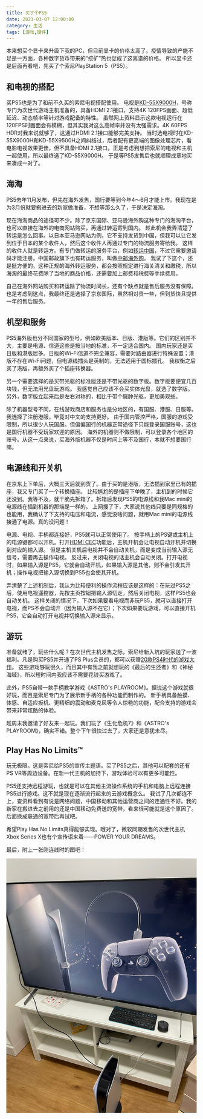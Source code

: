 ```yaml
---
title: 买了个PS5
date: 2021-03-07 12:00:00
category: 生活
tags: [游戏,硬件]
---
```


本来想买个显卡来升级下我的PC，但目前显卡的价格太高了。疫情导致的产能不足是一方面，各种数字货币带来的“挖矿”热也促成了这离谱的价格。
所以显卡还是后面再看吧，先买了个索尼PlayStation 5（PS5）。

<!--more-->

## 和电视的搭配

买PS5也是为了和前不久买的索尼电视搭配使用。
电视是[KD-55X9000H](https://www.sonystyle.com.cn/products/bravia/x9000h/kd_55x9000h.html)，号称专门为次世代游戏主机准备的，具备HDMI 2.1接口，支持4K 120FPS画面、超低延迟、动态帧率等针对游戏配备的特性。
虽然网上资料显示这款电视运行在120FPS时画面会有模糊，但其实我对这么高帧率并没有太强需求。4K 60FPS HDR对我来说就够了，这通过HDMI 2.1接口能够完美支持。
当时选电视时在KD-55X9000H和KD-55X9500H之间纠结过，后者配有更高端的图像处理芯片，看电影电视效果更佳，但不具备HDMI 2.1接口。正是考虑到想把索尼的电视和主机一起使用，所以最终选了KD-55X9000H。
于是等PS5发售后也就顺理成章地买来凑成一对了。

## 海淘

PS5去年11月发布，但先在海外发售，国行要等到今年4～6月才能上市。我现在是为3月份就要搬进去的新家做准备，不想等那么久了，于是决定海淘。

现在海淘商品的途径可不少。除了京东国际、亚马逊海外购这种专门的海淘平台，也可以直接在海外的电商网站购买，再通过转运寄到国内。
趁此机会我弄清楚了转运是怎么回事。以日本亚马逊网站为例，它不支持发货到中国，但我可以让它发到位于日本的某个收件人，然后这个收件人再通过专门的物流服务寄给我。
这样的收件人就是转运方。有专门做转运的服务平台，例如[转运中国](https://www.uszcn.com/)，不过它需要邀请码才能注册。中国邮政旗下也有转运服务，叫做[中邮海外购](https://buy.ems.com.cn/)。
我试了下这个，还是挺方便的。这种正规的海外转运服务，都会按照规定进行海关清关和缴税，所以海淘的最终花费除了当地的商品价格，还需要加上邮费和税费等手续费用。

自己在海外网站购买和转运除了物流时间长，还有个缺点就是售后服务没有保障。也是考虑到这点，我最终还是选择了京东国际，虽然相对贵一些，但到货快且提供一年的售后服务。

## 机型和服务

PS5海外版也分不同国家的型号，例如欧美版本、日版、港版等。它们的区别并不大，主要是电源、信道这些是按当地的标准，不一定适合国内。
国内玩家还是买日版和港版居多。日版的Wi-Fi信道不完全兼容，需要对路由器进行特殊设置；港版不存在Wi-Fi问题，但电源线插头是英制的，无法适用于国标插孔。
我权衡之后买了港版，再额外买了个插座转换器。

另一个需要选择的是买带光驱的标准版还是不带光驱的数字版。数字版要便宜几百块钱，但无法用光盘玩游戏。
我感觉自己应该不会买实体光盘，就选了数字版。另外，数字版立起来后是左右对称的，相比于带个臃肿光驱，更加美观些。

除了机器型号不同，在线游戏商店和服务也是分地区的，有国服、港服、日服等。我选择了注册港服，毕竟对中文的支持更好。
由于国内管控严格，国服的游戏受限制，所以很少人玩国服。但偏偏国行的机器正常途径下只能登录国服账号，这也是国行机器不受玩家欢迎的原因。
海外的机器则不做限制，可以登录各个地区的账号。从这一点来说，买海外版机器不仅是时间上等不及国行，本就不想要国行嘛。

## 电源线和开关机

在京东上下单后，大概三天后就到货了。由于买的是港版，无法插到家里已有的插座，我又专门买了一个转换插座。
比较尴尬的是插座下单晚了，主机到的时候它还没到。我等不及，就干脆先拆箱了。拆箱后发现PS5的电源线和我Mac mini的电源线在插到机器的那端是一样的。
上网搜了下，大家说其他线只要是同规格的也能用，我确认了下支持的电压和电流，感觉没啥问题，就用Mac mini的电源线接通了电源。真的没问题！

电源、电视、手柄都连接好，PS5就可以正常使用了。
按手柄上的PS键或主机上的电源键都可以开机。打开[HDMI CEC](https://zhidao.baidu.com/question/64434274.html)功能后，主机开机会让电视自动开机并切换到对应的输入源。
但是主机关机后电视并不会自动关机，而是变成当前输入源无信号，需要再去操作电视。
反过来，关闭电视的话主机会自动关闭。打开电视时，如果输入源是PS5，它就会自动开机，如果输入源是其他，则不会引发其开机；操作电视把输入源切换到PS5也会使其开机。

弄清楚了上述机制后，我认为比较便利的操作流程应该是这样的：在玩过PS5之后，使用电视遥控器，先按主页按钮把输入源切走，然后关闭电视，这样PS5也会自动关机。
这样关闭的情况下，下次如果要看电视而非玩PS5，就可以直接打开电视，而PS不会自动开（因为输入源不在它）；下次如果要玩游戏，可以直接开机PS5，它会自动打开电视并切换输入源来显示。

## 游玩

准备就绪了，玩些什么呢？在次世代主机发售之际，索尼给新入坑的玩家送了一波福利。凡是购买PS5并开通了PS Plus会员的，都可以获赠[20款PS4时代的游戏大作](https://baijiahao.baidu.com/s?id=1684233099747510130)。
这些游戏够玩很久，而且其中有我之前就想玩的《最后的生还者》和《神秘海域》，所以短时间内我应该不需要花钱买游戏了。

此外，PS5自带一款手柄教学游戏《ASTRO's PLAYROOM》。据说这个游戏就很好玩，而且是索尼专门为了展示新手柄的各种功能而制作的。
新手柄具备触摸、体感、自适应扳机、更精细的震动和麦克风等令人惊艳的功能，配合支持的游戏会带来非常炫酷的体验。

趁周末我邀请了好友来一起玩。我们玩了《生化危机7》和《ASTRO's PLAYROOM》，确实不错。整个下午很快过去了，大家还是意犹未尽。

## Play Has No Limits™

玩无极限。这是索尼给PS5的宣传主题语。买了PS5之后，其他可以配套的还有PS VR等周边设备。在新一代主机的加持下，游戏体验可以有更多可能性。

PS5还支持远程游玩，也就是可以在其他主流操作系统的手机和电脑上远程连接PS5进行游戏。这不就是现在逐渐流行起来的云游戏概念么。
我试了几次都连不上，查资料看到有说是网络问题，中国移动和其他运营商之间的连通性不好。我的新家在搬进去之前用的还是中国移动免费送的宽带，看来很可能就是这个原因了。
后面换成联通的宽带后再试吧。

希望Play Has No Limits真得能够实现。哦对了，微软同期发售的次世代主机Xbox Series X也有个宣传语来着——POWER YOUR DREAMS。

最后，附上一张刚连线时的图吧：

![](/images/2021-03-07-ps5.jpg)
